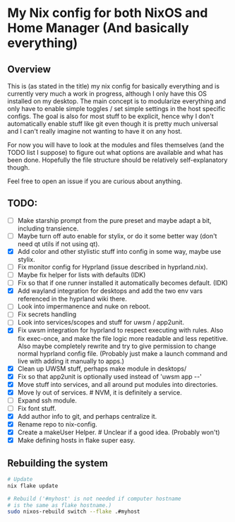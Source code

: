 # My Nix config for both NixOS and Home Manager (And basically everything)

## Overview

This is (as stated in the title) my nix config for basically everything and is currently very much a work in progress, although
I only have this OS installed on my desktop. The main concept is to modularize everything and only have to enable simple toggles
/ set simple settings in the host specific configs. The goal is also for most stuff to be explicit, hence why I don't
automatically enable stuff like git even though it is pretty much universal and I can't really imagine not wanting to have it on
any host.

For now you will have to look at the modules and files themselves (and the TODO list I suppose) to figure out what options are
available and what has been done. Hopefully the file structure should be relatively self-explanatory though. 

Feel free to open an issue if you are curious about anything.

## TODO:

 - [ ] Make starship prompt from the pure preset and maybe adapt a bit, including transience.
 - [ ] Maybe turn off auto enable for stylix, or do it some better way (don't need qt utils
if not using qt).
 - [x] Add color and other stylistic stuff into config in some way, maybe use stylix.
 - [ ] Fix monitor config for Hyprland (issue described in hyprland.nix).
 - [ ] Maybe fix helper for lists with defaults (IDK)
 - [ ] Fix so that if one runner installed it automatically becomes default. (IDK)
 - [x] Add wayland integration for desktops and add the two env vars
 referenced in the hyprland wiki there.
 - [ ] Look into impermanence and nuke on reboot.
 - [ ] Fix secrets handling
 - [ ] Look into services/scopes and stuff for uwsm / app2unit.
 - [x] Fix uwsm integration for hyprland to respect executing with rules. Also fix exec-once, and make the file logic more readable and less repetitive.
 Also maybe completely rewrite and try to give permission to change normal hyprland config file.
 (Probably just make a launch command and live with adding it manually to apps.)
 - [x] Clean up UWSM stuff, perhaps make module in desktops/
 - [x] Fix so that app2unit is optionally used instead of 'uwsm app --'
 - [x] Move stuff into services, and all around put modules into directories.
 - [x] Move ly out of services. # NVM, it is definitely a service.
 - [ ] Expand ssh module.
 - [ ] Fix font stuff.
 - [x] Add author info to git, and perhaps centralize it.
 - [x] Rename repo to nix-config.
 - [x] Create a makeUser Helper. # Unclear if a good idea. (Probably won't)
 - [x] Make defining hosts in flake super easy.

## Rebuilding the system

```sh
# Update
nix flake update

# Rebuild ('#myhost' is not needed if computer hostname
# is the same as flake hostname.)
sudo nixos-rebuild switch --flake .#myhost
```
